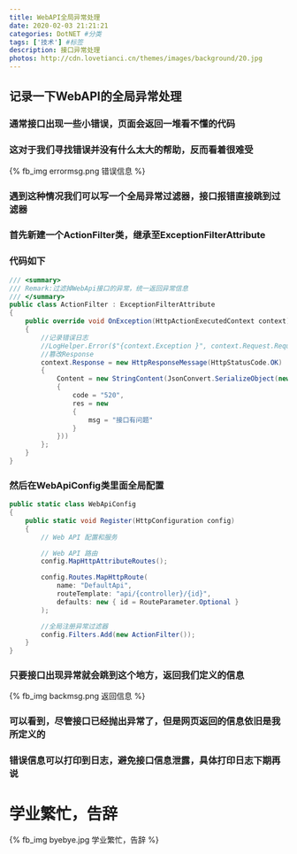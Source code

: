```yaml
---
title: WebAPI全局异常处理
date: 2020-02-03 21:21:21
categories: DotNET #分类
tags: ['技术'] #标签
description: 接口异常处理
photos: http://cdn.lovetianci.cn/themes/images/background/20.jpg
---
```


## 记录一下WebAPI的全局异常处理

<!-- more -->

### 通常接口出现一些小错误，页面会返回一堆看不懂的代码

### 这对于我们寻找错误并没有什么太大的帮助，反而看着很难受

{% fb_img errormsg.png 错误信息 %}

### 遇到这种情况我们可以写一个全局异常过滤器，接口报错直接跳到过滤器

### 首先新建一个ActionFilter类，继承至ExceptionFilterAttribute

### 代码如下
````csharp
/// <summary>
/// Remark:过滤掉WebApi接口的异常，统一返回异常信息
/// </summary>
public class ActionFilter : ExceptionFilterAttribute
{
    public override void OnException(HttpActionExecutedContext context)
    {
        //记录错误日志
        //LogHelper.Error($"{context.Exception }", context.Request.RequestUri.AbsolutePath);
        //篡改Response  
        context.Response = new HttpResponseMessage(HttpStatusCode.OK)
        {
            Content = new StringContent(JsonConvert.SerializeObject(new
            {
                code = "520",
                res = new
                {
                    msg = "接口有问题"
                }
            }))
        };
    }
}
````

### 然后在WebApiConfig类里面全局配置
````csharp
public static class WebApiConfig
{
    public static void Register(HttpConfiguration config)
    {
        // Web API 配置和服务

        // Web API 路由
        config.MapHttpAttributeRoutes();

        config.Routes.MapHttpRoute(
            name: "DefaultApi",
            routeTemplate: "api/{controller}/{id}",
            defaults: new { id = RouteParameter.Optional }
        );

        //全局注册异常过滤器
        config.Filters.Add(new ActionFilter());
    }
}
````

### 只要接口出现异常就会跳到这个地方，返回我们定义的信息

{% fb_img backmsg.png 返回信息 %}

### 可以看到，尽管接口已经抛出异常了，但是网页返回的信息依旧是我所定义的

### 错误信息可以打印到日志，避免接口信息泄露，具体打印日志下期再说

# 学业繁忙，告辞
{% fb_img byebye.jpg 学业繁忙，告辞 %}